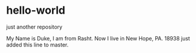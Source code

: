 # hello-world
just another repository

My Name is Duke, I am from  Rasht. Now I live in New Hope, PA. 18938
just added this line to master.